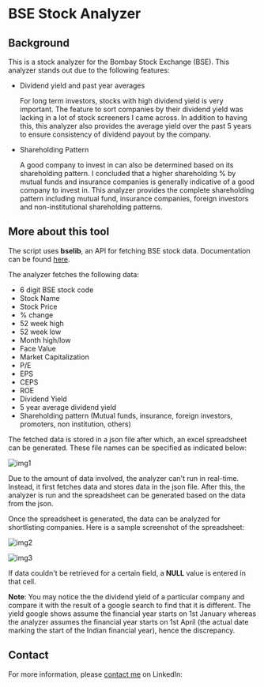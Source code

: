 # BSE Stock Analyzer
## Background

This is a stock analyzer for the Bombay Stock Exchange (BSE).
This analyzer stands out due to the following features:
* Dividend yield and past year averages

	For long term investors, stocks with high dividend yield is very important.  The feature to sort companies by their dividend yield was lacking in a lot of stock screeners I came across. In addition to having this, this analyzer also provides the average yield over the past 5 years to ensure consistency of dividend payout by the company.

* Shareholding Pattern

	A good company to invest in can also be determined based on its shareholding pattern. I concluded that a higher shareholding % by mutual funds and insurance companies is generally indicative of a good company to invest in. This analyzer provides the complete shareholding pattern including mutual fund, insurance companies, foreign investors and non-institutional shareholding patterns.
	
## More about this tool
The script uses **bselib**, an API for fetching BSE stock data. Documentation can be found [here](https://bselib.readthedocs.io/en/latest/). 

The analyzer fetches the following data:
* 6 digit BSE stock code
* Stock Name
* Stock Price
* % change
* 52 week high
* 52 week low
* Month high/low
* Face Value
* Market Capitalization
* P/E
* EPS
* CEPS
* ROE
* Dividend Yield
* 5 year average dividend yield
* Shareholding pattern (Mutual funds, insurance, 
foreign investors, promoters, non institution, others)

The fetched data is stored in a json file after which, an excel spreadsheet can be generated. These file names can be specified as indicated below:

![img1](https://user-images.githubusercontent.com/55770671/104220254-d8de9400-5404-11eb-8043-36845d4fa96f.PNG)

Due to the amount of data involved, the analyzer can't run in real-time. Instead, it first fetches data and stores data in the json file. After this, the analyzer is run and the spreadsheet can be generated based on the data from the json.

Once the spreadsheet is generated, the data can be analyzed for shortlisting companies. Here is a sample screenshot of the spreadsheet:

![img2](https://user-images.githubusercontent.com/55770671/104220339-f875bc80-5404-11eb-893a-e612910cc5e5.PNG)

![img3](https://user-images.githubusercontent.com/55770671/104220344-f9a6e980-5404-11eb-81ab-3d0fccda6ee2.PNG)

If data couldn't be retrieved for a certain field, a **NULL** value is entered in that cell.

**Note**: You may notice the the dividend yield of a particular company and compare it with the result of a google search to find that it is different. The yield google shows assume the financial year starts on 1st January whereas the analyzer assumes the financial year starts on 1st April (the actual date marking the start of the Indian financial year), hence the discrepancy.

## Contact
For more information, please [contact me](https://www.linkedin.com/in/mrinal-managoli-442bb0170/) on LinkedIn:












